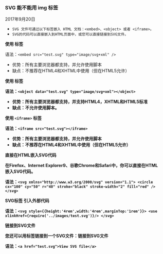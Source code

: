 ### SVG 能不能用 img 标签

2017年9月20日

- `SVG 文件可通过以下标签嵌入 HTML 文档：<embed>、<object> 或者 <iframe>。`
- `SVG的代码可以直接嵌入到HTML页面中，或您可以直接链接到SVG文件。`

**使用 <embed> 标签**

语法：`<embed src="test.svg" type="image/svg+xml" />`

>
- 优势：所有主要浏览器都支持，并允许使用脚本
- 缺点：不推荐在HTML4和XHTML中使用（但在HTML5允许）


**使用 <object> 标签**

语法：`<object data="test.svg" type="image/svg+xml"></object>`

>
- 优势：所有主要浏览器都支持，并支持HTML4，XHTML和HTML5标准
- 缺点：不允许使用脚本。


**使用 `<iframe>` 标签**

语法：`<iframe src="test.svg"></iframe>`

>
- 优势：所有主要浏览器都支持，并允许使用脚本
- 缺点：不推荐在HTML4和XHTML中使用（但在HTML5允许）


**直接在HTML嵌入SVG代码**

在Firefox、Internet Explorer9、谷歌Chrome和Safari中，你可以直接在HTML嵌入SVG代码。

语法：`<svg xmlns="http://www.w3.org/2000/svg" version="1.1">
   <circle cx="100" cy="50" r="40" stroke="black" stroke-width="2" fill="red" />
</svg>`


**SVG标签 引入外部代码**

语法：`<svg style={{height:'4rem',width:'4rem',marginTop:'1rem'}}>
    <use xlinkHref={require('../images/test.svg')}/>
</svg>`


**链接到SVG文件**

您还可以用<a>标签链接到一个SVG文件：链接到SVG文件

语法：`<a href="test.svg">View SVG file</a>`
